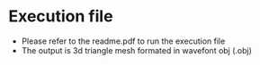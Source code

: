 # Execution file
- Please refer to the readme.pdf to run the execution file
- The output is 3d triangle mesh formated in wavefont obj (.obj)